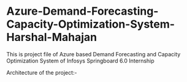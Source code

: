 # Azure-Demand-Forecasting-Capacity-Optimization-System-Harshal-Mahajan

This is project file of Azure based Demand Forecasting and Capacity Optimization System of Infosys Springboard 6.0 Internship

Architecture of the project:-

